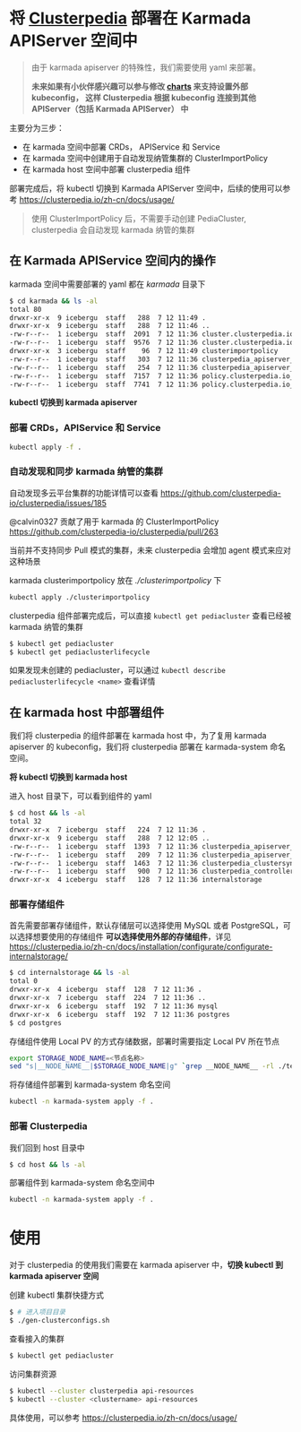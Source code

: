 # 将 [Clusterpedia](https://github.com/clusterpedia-io/clusterpedia) 部署在 Karmada APIServer 空间中
> 由于 karmada apiserver 的特殊性，我们需要使用 yaml 来部署。
>
> **未来如果有小伙伴感兴趣可以参与修改 [charts](https://github.com/clusterpedia-io/clusterpedia/tree/main/charts) 来支持设置外部 kubeconfig，**
> **这样 Clusterpedia 根据 kubeconfig 连接到其他 APIServer（包括 Karmada APIServer） 中**

主要分为三步：
* 在 karmada 空间中部署 CRDs， APIService 和 Service
* 在 karmada 空间中创建用于自动发现纳管集群的 ClusterImportPolicy
* 在 karmada host 空间中部署 clusterpedia 组件

部署完成后，将 kubectl 切换到 Karmada APIServer 空间中，后续的使用可以参考 https://clusterpedia.io/zh-cn/docs/usage/
> 使用 ClusterImportPolicy 后，不需要手动创建 PediaCluster, clusterpedia 会自动发现 karmada 纳管的集群

## 在 Karmada APIService 空间内的操作
karmada 空间中需要部署的 yaml 都在 *karmada* 目录下
```bash
$ cd karmada && ls -al
total 80
drwxr-xr-x  9 icebergu  staff   288  7 12 11:49 .
drwxr-xr-x  9 icebergu  staff   288  7 12 11:46 ..
-rw-r--r--  1 icebergu  staff  2091  7 12 11:36 cluster.clusterpedia.io_clustersyncresources.yaml
-rw-r--r--  1 icebergu  staff  9576  7 12 11:36 cluster.clusterpedia.io_pediaclusters.yaml
drwxr-xr-x  3 icebergu  staff    96  7 12 11:49 clusterimportpolicy
-rw-r--r--  1 icebergu  staff   303  7 12 11:36 clusterpedia_apiserver_apiservice.yaml
-rw-r--r--  1 icebergu  staff   254  7 12 11:36 clusterpedia_apiserver_service.yaml
-rw-r--r--  1 icebergu  staff  7157  7 12 11:36 policy.clusterpedia.io_clusterimportpolicies.yaml
-rw-r--r--  1 icebergu  staff  7741  7 12 11:36 policy.clusterpedia.io_pediaclusterlifecycles.yaml
```

**kubectl 切换到 karmada apiserver**
### 部署 CRDs，APIService 和 Service
```bash
kubectl apply -f .
```

### 自动发现和同步 karmada 纳管的集群
自动发现多云平台集群的功能详情可以查看 https://github.com/clusterpedia-io/clusterpedia/issues/185

@calvin0327 贡献了用于 karmada 的 ClusterImportPolicy https://github.com/clusterpedia-io/clusterpedia/pull/263

当前并不支持同步 Pull 模式的集群，未来 clusterpedia 会增加 agent 模式来应对这种场景

karmada clusterimportpolicy 放在 *./clusterimportpolicy* 下
```bash
kubectl apply ./clusterimportpolicy
```

clusterpedia 组件部署完成后，可以直接 `kubectl get pediacluster` 查看已经被 karmada 纳管的集群
```bash
$ kubectl get pediacluster
$ kubectl get pediaclusterlifecycle
```

如果发现未创建的 pediacluster，可以通过 `kubectl describe pediaclusterlifecycle <name>` 查看详情

## 在 karmada host 中部署组件
我们将 clusterpedia 的组件部署在 karmada host 中，为了复用 karmada apiserver 的 kubeconfig，我们将 clusterpedia 部署在 karmada-system 命名空间。

**将 kubectl 切换到 karmada host**

进入 host 目录下，可以看到组件的 yaml
```bash
$ cd host && ls -al
total 32
drwxr-xr-x  7 icebergu  staff   224  7 12 11:36 .
drwxr-xr-x  9 icebergu  staff   288  7 12 12:05 ..
-rw-r--r--  1 icebergu  staff  1393  7 12 11:36 clusterpedia_apiserver_deployment.yaml
-rw-r--r--  1 icebergu  staff   209  7 12 11:36 clusterpedia_apiserver_service.yaml
-rw-r--r--  1 icebergu  staff  1463  7 12 11:36 clusterpedia_clustersynchro_manager_deployment.yaml
-rw-r--r--  1 icebergu  staff   900  7 12 11:36 clusterpedia_controller_manager_deployment.yaml
drwxr-xr-x  4 icebergu  staff   128  7 12 11:36 internalstorage
```

### 部署存储组件
首先需要部署存储组件，默认存储层可以选择使用 MySQL 或者 PostgreSQL，可以选择想要使用的存储组件
**可以选择使用外部的存储组件**，详见 https://clusterpedia.io/zh-cn/docs/installation/configurate/configurate-internalstorage/
```bash
$ cd internalstorage && ls -al
total 0
drwxr-xr-x  4 icebergu  staff  128  7 12 11:36 .
drwxr-xr-x  7 icebergu  staff  224  7 12 11:36 ..
drwxr-xr-x  6 icebergu  staff  192  7 12 11:36 mysql
drwxr-xr-x  6 icebergu  staff  192  7 12 11:36 postgres
$ cd postgres
```

存储组件使用 Local PV 的方式存储数据，部署时需要指定 Local PV 所在节点
```bash
export STORAGE_NODE_NAME=<节点名称>
sed "s|__NODE_NAME__|$STORAGE_NODE_NAME|g" `grep __NODE_NAME__ -rl ./templates` > clusterpedia_internalstorage_pv.yaml
```

将存储组件部署到 karmada-system 命名空间
```bash
kubectl -n karmada-system apply -f .
```

### 部署 Clusterpedia
我们回到 host 目录中
```bash
$ cd host && ls -al
```
部署组件到 karmada-system 命名空间中
```bash
kubectl -n karmada-system apply -f .
```

# 使用
对于 clusterpedia 的使用我们需要在 karmada apiserver 中，**切换 kubectl 到 karmada apiserver 空间**

创建 kubectl 集群快捷方式
```bash
$ # 进入项目目录
$ ./gen-clusterconfigs.sh
```
查看接入的集群
```bash
$ kubectl get pediacluster
```

访问集群资源
```bash
$ kubectl --cluster clusterpedia api-resources
$ kubectl --cluster <clustername> api-resources
```
具体使用，可以参考 https://clusterpedia.io/zh-cn/docs/usage/


